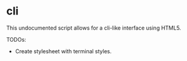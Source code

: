 
# cli

This undocumented script allows for a cli-like interface using HTML5.

TODOs:
- Create stylesheet with terminal styles.